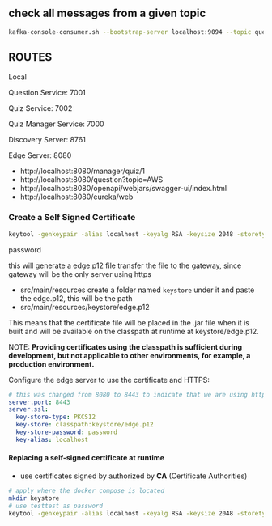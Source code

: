 ## check all messages from a given topic
```bash
kafka-console-consumer.sh --bootstrap-server localhost:9094 --topic question-topic --from-beginning
```


## ROUTES
Local

Question Service: 7001

Quiz Service: 7002

Quiz Manager Service: 7000

Discovery Server: 8761

Edge Server: 8080

  - http://localhost:8080/manager/quiz/1
  - http://localhost:8080/question?topic=AWS
  - http://localhost:8080/openapi/webjars/swagger-ui/index.html
  - http://localhost:8080/eureka/web

### Create a Self Signed Certificate
```bash
keytool -genkeypair -alias localhost -keyalg RSA -keysize 2048 -storetype PKCS12 -keystore edge.p12 -validity 3650
```
password

this will generate a edge.p12 file
transfer the file to the gateway, since gateway will be the only server using https
 - src/main/resources
create a folder named `keystore` under it and paste the edge.p12, this will be the path
 - src/main/resources/keystore/edge.p12

This means that the certificate file will be placed in the .jar file when it is built and will be available on the classpath at runtime at keystore/edge.p12.

NOTE:
**Providing certificates using the classpath is sufficient during development, but not applicable to other environments, for example, a production environment.**

Configure the edge server to use the certificate and HTTPS:

```yaml
# this was changed from 8080 to 8443 to indicate that we are using https not http
server.port: 8443 
server.ssl:
  key-store-type: PKCS12 
  key-store: classpath:keystore/edge.p12 
  key-store-password: password 
  key-alias: localhost
```

#### Replacing a self-signed certificate at runtime
- use certificates signed by authorized by **CA** (Certificate Authorities)

```bash
# apply where the docker compose is located
mkdir keystore
# use testtest as password
keytool -genkeypair -alias localhost -keyalg RSA -keysize 2048 -storetype PKCS12 -keystore keystore/edge-test.p12 -validity 3650
```